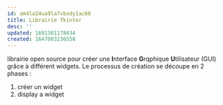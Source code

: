 ```yaml
---
id: am4la24ua9la7vbxdy1ac66
title: Librairie Tkinter
desc: ''
updated: 1691301178434
created: 1647003236558
---
```


librairie open source pour créer une **I**nterface **G**rqphique **U**tilisateur 
(GUI) grâce à différent widgets. Le processus de création se découpe en 2 phases :

1. créer un widget
2. display a widget
